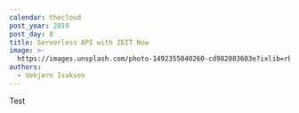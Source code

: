 ```yaml
---
calendar: thecloud
post_year: 2019
post_day: 8
title: Serverless API with ZEIT Now
image: >-
  https://images.unsplash.com/photo-1492355040260-cd982083603e?ixlib=rb-1.2.1&ixid=eyJhcHBfaWQiOjEyMDd9&auto=format&fit=crop&w=3450&q=80
authors:
  - Vebjørn Isaksen
---
```

Test
